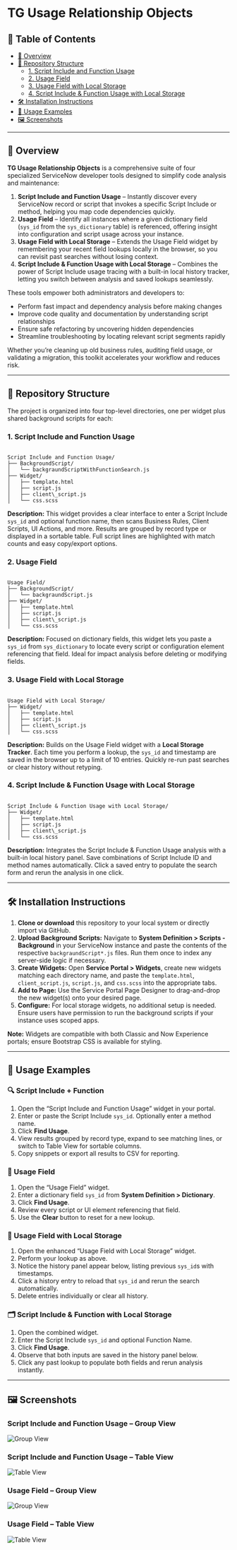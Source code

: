 # TG Usage Relationship Objects

## 📁 Table of Contents

- [📖 Overview](#overview)
- [📁 Repository Structure](#repository-structure)
  - [1. Script Include and Function Usage](#script-include-and-function-usage)
  - [2. Usage Field](#usage-field)
  - [3. Usage Field with Local Storage](#usage-field-with-local-storage)
  - [4. Script Include & Function Usage with Local Storage](#script-include--function-usage-with-local-storage)
- [🛠️ Installation Instructions](#installation-instructions)
- [🚀 Usage Examples](#usage-examples)
- [🖼️ Screenshots](#screenshots)

---

<a id="overview"></a>
## 📖 Overview

**TG Usage Relationship Objects** is a comprehensive suite of four specialized ServiceNow developer tools designed to simplify code analysis and maintenance:

1. **Script Include and Function Usage** – Instantly discover every ServiceNow record or script that invokes a specific Script Include or method, helping you map code dependencies quickly.  
2. **Usage Field** – Identify all instances where a given dictionary field (`sys_id` from the `sys_dictionary` table) is referenced, offering insight into configuration and script usage across your instance.  
3. **Usage Field with Local Storage** – Extends the Usage Field widget by remembering your recent field lookups locally in the browser, so you can revisit past searches without losing context.  
4. **Script Include & Function Usage with Local Storage** – Combines the power of Script Include usage tracing with a built-in local history tracker, letting you switch between analysis and saved lookups seamlessly.

These tools empower both administrators and developers to:
- Perform fast impact and dependency analysis before making changes  
- Improve code quality and documentation by understanding script relationships  
- Ensure safe refactoring by uncovering hidden dependencies  
- Streamline troubleshooting by locating relevant script segments rapidly

Whether you’re cleaning up old business rules, auditing field usage, or validating a migration, this toolkit accelerates your workflow and reduces risk.

---

<a id="repository-structure"></a>
## 📁 Repository Structure

The project is organized into four top-level directories, one per widget plus shared background scripts for each:

<a id="script-include-and-function-usage"></a>
### 1. Script Include and Function Usage

```

Script Include and Function Usage/
├── BackgroundScript/
│   └── backgraundScriptWithFunctionSearch.js
├── Widget/
│   ├── template.html
│   ├── script.js
│   ├── client\_script.js
│   └── css.scss

```

**Description:** This widget provides a clear interface to enter a Script Include `sys_id` and optional function name, then scans Business Rules, Client Scripts, UI Actions, and more. Results are grouped by record type or displayed in a sortable table. Full script lines are highlighted with match counts and easy copy/export options.

<a id="usage-field"></a>
### 2. Usage Field

```

Usage Field/
├── BackgroundScript/
│   └── backgraundScript.js
├── Widget/
│   ├── template.html
│   ├── script.js
│   ├── client\_script.js
│   └── css.scss

```

**Description:** Focused on dictionary fields, this widget lets you paste a `sys_id` from `sys_dictionary` to locate every script or configuration element referencing that field. Ideal for impact analysis before deleting or modifying fields.

<a id="usage-field-with-local-storage"></a>
### 3. Usage Field with Local Storage

```

Usage Field with Local Storage/
├── Widget/
│   ├── template.html
│   ├── script.js
│   ├── client\_script.js
│   └── css.scss

```

**Description:** Builds on the Usage Field widget with a **Local Storage Tracker**. Each time you perform a lookup, the `sys_id` and timestamp are saved in the browser up to a limit of 10 entries. Quickly re-run past searches or clear history without retyping.

<a id="script-include--function-usage-with-local-storage"></a>
### 4. Script Include & Function Usage with Local Storage

```

Script Include & Function Usage with Local Storage/
├── Widget/
│   ├── template.html
│   ├── script.js
│   ├── client\_script.js
│   └── css.scss

```

**Description:** Integrates the Script Include & Function Usage analysis with a built-in local history panel. Save combinations of Script Include ID and method names automatically. Click a saved entry to populate the search form and rerun the analysis in one click.

---

<a id="installation-instructions"></a>
## 🛠️ Installation Instructions

1. **Clone or download** this repository to your local system or directly import via GitHub.  
2. **Upload Background Scripts:** Navigate to **System Definition > Scripts - Background** in your ServiceNow instance and paste the contents of the respective `backgraundScript*.js` files. Run them once to index any server-side logic if necessary.  
3. **Create Widgets:** Open **Service Portal > Widgets**, create new widgets matching each directory name, and paste the `template.html`, `client_script.js`, `script.js`, and `css.scss` into the appropriate tabs.  
4. **Add to Page:** Use the Service Portal Page Designer to drag-and-drop the new widget(s) onto your desired page.  
5. **Configure:** For local storage widgets, no additional setup is needed. Ensure users have permission to run the background scripts if your instance uses scoped apps.

**Note:** Widgets are compatible with both Classic and Now Experience portals; ensure Bootstrap CSS is available for styling.

---

<a id="usage-examples"></a>
## 🚀 Usage Examples

### 🔍 Script Include + Function
1. Open the “Script Include and Function Usage” widget in your portal.  
2. Enter or paste the Script Include `sys_id`. Optionally enter a method name.  
3. Click **Find Usage**.  
4. View results grouped by record type, expand to see matching lines, or switch to Table View for sortable columns.  
5. Copy snippets or export all results to CSV for reporting.

### 📘 Usage Field
1. Open the “Usage Field” widget.  
2. Enter a dictionary field `sys_id` from **System Definition > Dictionary**.  
3. Click **Find Usage**.  
4. Review every script or UI element referencing that field.  
5. Use the **Clear** button to reset for a new lookup.

### 💾 Usage Field with Local Storage
1. Open the enhanced “Usage Field with Local Storage” widget.  
2. Perform your lookup as above.  
3. Notice the history panel appear below, listing previous `sys_id`s with timestamps.  
4. Click a history entry to reload that `sys_id` and rerun the search automatically.  
5. Delete entries individually or clear all history.

### 🗂 Script Include & Function with Local Storage
1. Open the combined widget.  
2. Enter the Script Include `sys_id` and optional Function Name.  
3. Click **Find Usage**.  
4. Observe that both inputs are saved in the history panel below.  
5. Click any past lookup to populate both fields and rerun analysis instantly.

---

<a id="screenshots"></a>
## 🖼️ Screenshots

### Script Include and Function Usage – Group View  
![Group View](https://github.com/ServiceNow-Tsvetomir-PDI-Lab/TG-Usage-Relationship-Objects/raw/main/Images/Script%20Include%20and%20Function%20Usage%20Group%20Mode.png)

### Script Include and Function Usage – Table View  
![Table View](https://github.com/ServiceNow-Tsvetomir-PDI-Lab/TG-Usage-Relationship-Objects/raw/main/Images/Script%20Include%20and%20Function%20Usage%20Table%20Mode.png)

### Usage Field – Group View  
![Group View](https://github.com/ServiceNow-Tsvetomir-PDI-Lab/TG-Usage-Relationship-Objects/raw/main/Images/Usage%20Field%20Group%20Mode.png)

### Usage Field – Table View  
![Table View](https://github.com/ServiceNow-Tsvetomir-PDI-Lab/TG-Usage-Relationship-Objects/raw/main/Images/Usage%20Field%20Table%20Mode.png)
